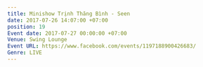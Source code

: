 ```yaml
---
title: Minishow Trịnh Thăng Bình - Seen
date: 2017-07-26 14:07:00 +07:00
position: 19
Event date: 2017-07-27 00:00:00 +07:00
Venue: Swing Lounge
Event URL: https://www.facebook.com/events/1197188900426683/
Genre: LIVE
---
```


